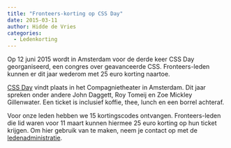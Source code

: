 ```yaml
---
title: "Fronteers-korting op CSS Day"
date: 2015-03-11
author: Hidde de Vries
categories: 
  - Ledenkorting
---
```

Op  12 juni 2015 wordt in Amsterdam voor de derde keer CSS Day georganiseerd, een congres over geavanceerde CSS. Fronteers-leden kunnen er dit jaar wederom met 25 euro korting naartoe.

[CSS Day](http://cssday.nl) vindt plaats in het Compagnietheater in Amsterdam. Dit jaar spreken onder andere John Daggett, Roy Tomeij en Zoe Mickley Gillenwater. Een ticket is inclusief koffie, thee, lunch en een borrel achteraf.

Voor onze leden hebben we 15 kortingscodes ontvangen. Fronteers-leden die lid waren voor 11 maart kunnen hiermee 25 euro korting op hun ticket krijgen. Om hier gebruik van te maken, neem je contact op met de [ledenadministratie](/contact?Ledenadministratie).